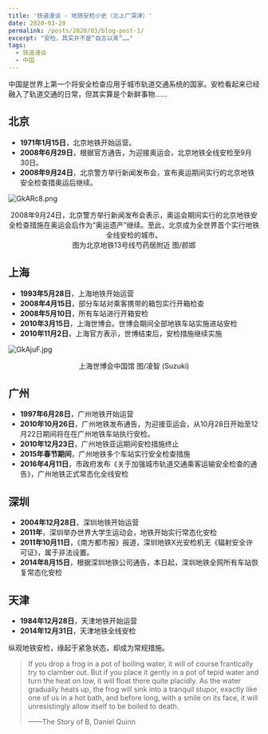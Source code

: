 ```yaml
---
title: '铁道漫谈 - 地铁安检小史（北上广深津）'
date: 2020-03-20
permalink: /posts/2020/03/blog-post-1/
excerpt: "安检，其实并不是“自古以来”……"
tags:
  - 铁道漫谈
  - 中国
---
```


中国是世界上第一个将安全检查应用于城市轨道交通系统的国家。安检看起来已经融入了轨道交通的日常，但其实算是个新鲜事物……

##  北京


* **1971年1月15日**，北京地铁开始运营。
* **2008年6月29日**，根据官方通告，为迎接奥运会，北京地铁全线安检至9月30日。
* **2008年9月24日**，北京警方举行新闻发布会，宣布奥运期间实行的北京地铁安全检查措奥运后继续。



![GkARc8.png](https://s1.ax1x.com/2020/03/28/GkARc8.png)


<center>2008年9月24日，北京警方举行新闻发布会表示，奥运会期间实行的北京地铁安全检查措施在奥运会后作为“奥运遗产”继续。至此，北京成为全世界首个实行地铁全线安检的城市。<br> 图为北京地铁13号线芍药居附近  图/颜邯</center>




## 上海



* **1993年5月28日**，上海地铁开始运营
* **2008年4月15日**，部分车站对乘客携带的箱包实行开箱检查
* **2008年5月10日**，所有车站进行开箱安检
* **2010年3月15日**，上海世博会。世博会期间全部地铁车站实施进站安检  
* **2010年11月2日**，上海官方表示，世博结束后，安检措施继续实施



![GkAjuF.jpg](https://s1.ax1x.com/2020/03/28/GkAjuF.jpg)


<center>上海世博会中国馆 图/凌智 (Suzuki)</center>



## 广州



* **1997年6月28日**，广州地铁开始运营
* **2010年10月26日**，广州地铁发布通告，为迎接亚运会，从10月28日开始至12月22日期间将在在广州地铁车站执行安检。
* **2010年12月23日**，广州地铁亚运期间安检措施终止
* **2015年春节期间**，广州地铁多个车站实行安全检查措施
* **2016年4月11日**，市政府发布《关于加强城市轨道交通乘客运输安全检查的通告》，广州地铁正式常态化全线安检





## 深圳



* **2004年12月28日**，深圳地铁开始运营
* **2011年**，深圳举办世界大学生运动会，地铁开始实行常态化安检
* **2011年10月11日**，《南方都市报》报道，深圳地铁X光安检机无《辐射安全许可证》，属于非法设置。
* **2014年8月15日**，根据深圳地铁公司通告，本日起，深圳地铁全网所有车站恢复常态化安检





## 天津



* **1984年12月28日**，天津地铁开始运营
* **2014年12月31日**，天津地铁全线安检

纵观地铁安检，缘起于紧急状态，却成为常规措施。

> If you drop a frog in a pot of boiling water, it will of course frantically try to clamber out. But if you place it gently in a pot of tepid water and turn the heat on low, it will float there quite placidly. As the water gradually heats up, the frog will sink into a tranquil stupor, exactly like one of us in a hot bath, and before long, with a smile on its face, it will unresistingly allow itself to be boiled to death.
>
>——The Story of B, Daniel Quinn
